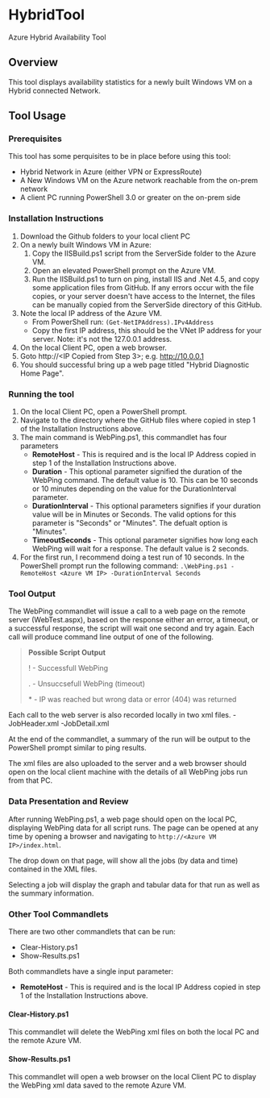 # HybridTool
Azure Hybrid Availability Tool

## Overview
This tool displays availability statistics for a newly built Windows VM on a Hybrid connected Network.

## Tool Usage
### Prerequisites
This tool has some perquisites to be in place before using this tool:
- Hybrid Network in Azure (either VPN or ExpressRoute)
- A New Windows VM on the Azure network reachable from the on-prem network
- A client PC running PowerShell 3.0 or greater on the on-prem side

### Installation Instructions
1. Download the Github folders to your local client PC
2. On a newly built Windows VM in Azure:
	1. Copy the IISBuild.ps1 script from the ServerSide folder to the Azure VM.
	2. Open an elevated PowerShell prompt on the Azure VM.
	3. Run the IISBuild.ps1 to turn on ping, install IIS and .Net 4.5, and copy some application files from GitHub. If any errors occur with the file copies, or your server doesn't have access to the Internet, the files can be manually copied from the ServerSide directory of this GitHub. 
3. Note the local IP address of the Azure VM.
	- From PowerShell run: `(Get-NetIPAddress).IPv4Address`
	- Copy the first IP address, this should be the VNet IP address for your server. Note: it's not the 127.0.0.1 address.
4. On the local Client PC, open a web browser.
5. Goto http://<IP Copied from Step 3>; e.g. http://10.0.0.1
6. You should successful bring up a web page titled "Hybrid Diagnostic Home Page".

### Running the tool
1. On the local Client PC, open a PowerShell prompt.
2. Navigate to the directory where the GitHub files where copied in step 1 of the Installation Instructions above.
3. The main command is WebPing.ps1, this commandlet has four parameters
	- **RemoteHost** - This is required and is the local IP Address copied in step 1 of the Installation Instructions above.
	- **Duration** - This optional parameter signified the duration of the WebPing command. The default value is 10. This can be 10 seconds or 10 minutes depending on the value for the DurationInterval parameter.
	- **DurationInterval** - This optional parameters signifies if your duration value will be in Minutes or Seconds. The valid options for this parameter is "Seconds" or "Minutes". The defualt option is "Minutes".
	- **TimeoutSeconds** - This optional parameter signifies how long each WebPing will wait for a response. The default value is 2 seconds.
4. For the first run, I recommend doing a test run of 10 seconds. In the PowerShell prompt run the following command: `.\WebPing.ps1 -RemoteHost <Azure VM IP> -DurationInterval Seconds`

### Tool Output
The WebPing commandlet will issue a call to a web page on the remote server (WebTest.aspx), based on the response either an error, a timeout, or a successful response, the script will wait one second and try again. Each call will produce command line output of one of the following.

>**Possible Script Output**
>
>! - Successfull WebPing
>
>. - Unsuccsefull WebPing (timeout)
>
> \* - IP was reached but wrong data or error (404) was returned

Each call to the web server is also recorded locally in two xml files.
-JobHeader.xml
-JobDetail.xml

At the end of the commandlet, a summary of the run will be output to the PowerShell prompt similar to ping results.

The xml files are also uploaded to the server and a web browser should open on the local client machine with the details of all WebPing jobs run from that PC.

### Data Presentation and Review
After running WebPing.ps1, a web page should open on the local PC, displaying WebPing data for all script runs.
The page can be opened at any time by opening a browser and navigating to `http://<Azure VM IP>/index.html`.

The drop down on that page, will show all the jobs (by data and time) contained in the XML files.

Selecting a job will display the graph and tabular data for that run as well as the summary information.

### Other Tool Commandlets
There are two other commandlets that can be run:
- Clear-History.ps1 
- Show-Results.ps1

Both commandlets have a single input parameter:
- **RemoteHost** - This is required and is the local IP Address copied in step 1 of the Installation Instructions above.

#### Clear-History.ps1
This commandlet will delete the WebPing xml files on both the local PC and the remote Azure VM.

#### Show-Results.ps1
This commandlet will open a web browser on the local Client PC to display the WebPing xml data saved to the remote Azure VM. 
